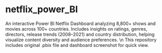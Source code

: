 # netflix_power_BI
An interactive Power BI Netflix Dashboard analyzing 8,800+ shows and movies across 100+ countries. Includes insights on ratings, genres, directors, release trends (2008–2021) and country distribution, helping visualize content diversity and audience preferences. \n
This repository includes original .pbix file and dashboard screenshot for quick view.
